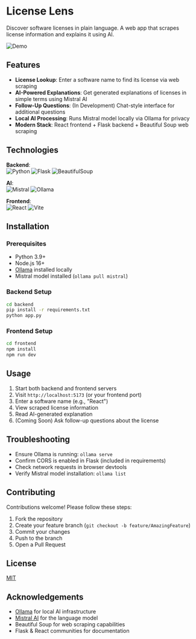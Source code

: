 
# License Lens

Discover software licenses in plain language. A web app that scrapes license information and explains it using AI.

![Demo](https://via.placeholder.com/800x400?text=Demo+GIF+or+Image+Here) <!-- Add your screenshot/demo here -->

## Features

- **License Lookup**: Enter a software name to find its license via web scraping
- **AI-Powered Explanations**: Get generated explanations of licenses in simple terms using Mistral AI
- **Follow-Up Questions**: (In Development) Chat-style interface for additional questions
- **Local AI Processing**: Runs Mistral model locally via Ollama for privacy
- **Modern Stack**: React frontend + Flask backend + Beautiful Soup web scraping

## Technologies

**Backend**:  
![Python](https://img.shields.io/badge/Python-3.9%2B-blue)
![Flask](https://img.shields.io/badge/Flask-2.0%2B-lightgrey)
![BeautifulSoup](https://img.shields.io/badge/Beautiful_Soup-4.0%2B-green)

**AI**:  
![Mistral](https://img.shields.io/badge/Mistral-AI-9cf)
![Ollama](https://img.shields.io/badge/Ollama-Local_LLM-orange)

**Frontend**:  
![React](https://img.shields.io/badge/React-18%2B-61DAFB)
![Vite](https://img.shields.io/badge/Vite-4.0%2B-FFD62E)

## Installation

### Prerequisites
- Python 3.9+
- Node.js 16+
- [Ollama](https://ollama.ai/) installed locally
- Mistral model installed (`ollama pull mistral`)

### Backend Setup
```bash
cd backend
pip install -r requirements.txt
python app.py
```

### Frontend Setup
```bash
cd frontend
npm install
npm run dev
```

## Usage

1. Start both backend and frontend servers
2. Visit `http://localhost:5173` (or your frontend port)
3. Enter a software name (e.g., "React")
4. View scraped license information
5. Read AI-generated explanation
6. (Coming Soon) Ask follow-up questions about the license



## Troubleshooting

- Ensure Ollama is running: `ollama serve`
- Confirm CORS is enabled in Flask (included in requirements)
- Check network requests in browser devtools
- Verify Mistral model installation: `ollama list`

## Contributing

Contributions welcome! Please follow these steps:
1. Fork the repository
2. Create your feature branch (`git checkout -b feature/AmazingFeature`)
3. Commit your changes
4. Push to the branch
5. Open a Pull Request

## License

[MIT](https://choosealicense.com/licenses/mit/)
## Acknowledgements

- [Ollama](https://ollama.ai/) for local AI infrastructure
- [Mistral AI](https://mistral.ai/) for the language model
- Beautiful Soup for web scraping capabilities
- Flask & React communities for documentation
```